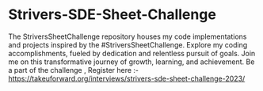 # Strivers-SDE-Sheet-Challenge
The StriversSheetChallenge repository houses my code implementations and projects inspired by the #StriversSheetChallenge. Explore my coding accomplishments, fueled by dedication and relentless pursuit of goals. Join me on this transformative journey of growth, learning, and achievement.
Be a part of the challenge , Register here :- https://takeuforward.org/interviews/strivers-sde-sheet-challenge-2023/
